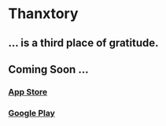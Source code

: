 # Thanxtory
## ... is a third place of gratitude.
    
## Coming Soon ...    
### [App Store](https://apps.apple.com/jp/developer/hiroshi-tsunezumi/id1577885245)    
### [Google Play](https://play.google.com/store/apps/details?id=com.hiroshu.diary.thanxtory)
